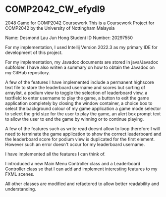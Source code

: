 # COMP2042_CW_efydl9
 2048 Game for COMP2042 Coursework
This is a Coursework Project for COMP2042 by the University of Nottingham Malaysia


Name: Desmond Lau Jun Hong
Student ID Number: 20297550

For my implementation, I used Intellij Version 2022.3 as my primary IDE for development of this project.

For my implementation, my Javadoc documents are stored in java/Javadoc subfolder. I have also writen a summary on how to obtain the Javadoc on my GitHub repository.

A few of the features I have implemented include a permanent highscore text file to store the leaderboard username and scores but sorting of arraylist, a podium view to toggle the selection of leaderboard view, a textfield to enter username to play the game, a button to exit the game application completely by closing the window container, a choice box to select the background colour of my game application a game mode selector to select the grid size for the user to play the game, an alert box prompt text to allow the user to end the game by winning or to continue playing.

A few of the features such as write read doesnt allow to loop therefore I will need to terminate the game application to show the correct leaderboard and the leaderboard score for podium view is duplicated for the first element. However such an error doesn't occur for my leaderboard username.

I have implemented all the features I can think of.

I introduced a new Main Menu Controller class and a Leaderboard Controller class so that I can add and implement interesting features to my FXML scenes.

All other classes are modified and refactored to allow better readability and understanding.
